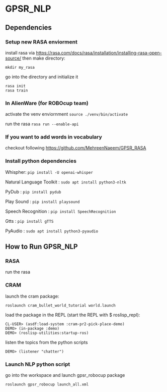# GPSR_NLP

## Dependencies
### Setup new RASA enviorment 
install rasa via https://rasa.com/docs/rasa/installation/installing-rasa-open-source/
then make directory: 
```
mkdir my_rasa
```
go into the directory and initialize it
```
rasa init
rasa train
```
### In AlienWare (for ROBOcup team)
activate the venv enviornment
```source ./venv/bin/activate```

run the rasa
```rasa run --enable-api```

### If you want to add words in vocabulary
checkout following https://github.com/MehreenNaeem/GPSR_RASA

### Install python dependencies
Whispher:
```pip install -U openai-whisper```

Natural Language Toolkit :
```sudo apt install python3-nltk ```

PyDub :
```pip install pydub```

Play Sound :
```pip install playsound```

Speech Recognition :
```pip install SpeechRecognition```

Gtts :
```pip install gTTS```

PyAudio :
```sudo apt install python3-pyaudio```

## How to Run GPSR_NLP 
### RASA
run the rasa
### CRAM 
launch the cram package:
```
roslaunch cram_bullet_world_tutorial world.launch
```
load the package in the REPL (start the REPL with $ roslisp_repl):
```
CL-USER> (asdf:load-system :cram-pr2-pick-place-demo)
DEMO> (in-package :demo)
DEMO> (roslisp-utilities:startup-ros)
```
listen the topics from the python scripts
```
DEMO> (listener "chatter")
```
### Launch NLP python script 
go into the workspace and launch gpsr_robocup package
```
roslaunch gpsr_robocup launch_all.xml
```
